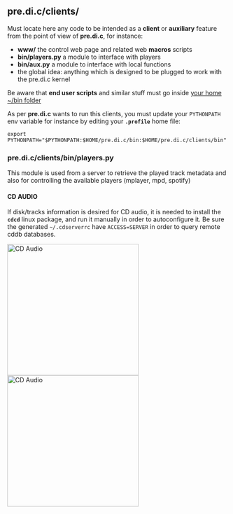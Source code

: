 
## pre.di.c/clients/

Must locate here any code to be intended as a **client** or **auxiliary** feature from the point of view of **pre.di.c**, for instance:

- **www/** the control web page and related web **macros** scripts
- **bin/players.py** a module to interface with players
- **bin/aux.py** a module to interface with local functions
- the global idea: anything which is designed to be plugged to work with the pre.di.c kernel

Be aware that **end user scripts** and similar stuff must go inside [your home ~/bin folder](https://github.com/Rsantct/pe.audio.sys/tree/master/bin)


As per **pre.di.c** wants to run this clients, you must update your `PYTHONPATH` env variable for instance by editing your **`.profile`** home file:
```
export PYTHONPATH="$PYTHONPATH:$HOME/pre.di.c/bin:$HOME/pre.di.c/clients/bin"
```

### pre.di.c/clients/bin/players.py

This module is used from a server to retrieve the played track metadata and also for controlling the available players (mplayer, mpd, spotify)

#### CD AUDIO
If disk/tracks information is desired for CD audio, it is needed to install the **`cdcd`** linux package, and run it manually in order to autoconfigure it. Be sure the generated `~/.cdserverrc` have `ACCESS=SERVER` in order to query remote cddb databases.

<image alt="CD Audio" src="https://github.com/Rsantct/pe.audio.sys/blob/master/pre.di.c/clients/www/images/control%20web%202.1%20CDAudio_a.jpg" width="300"/>

<image alt="CD Audio" src="https://github.com/Rsantct/pe.audio.sys/blob/master/pre.di.c/clients/www/images/control%20web%202.1%20CDAudio_b.jpg" width="300"/>
